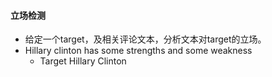 #### 立场检测
- 给定一个target，及相关评论文本，分析文本对target的立场。
- Hillary clinton has some strengths and some weakness
    - Target Hillary Clinton